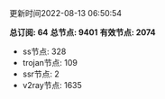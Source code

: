 更新时间2022-08-13 06:50:54

**总订阅: 64**
**总节点: 9401**
**有效节点: 2074**
- ss节点: 328
- trojan节点: 109
- ssr节点: 2
- v2ray节点: 1635
